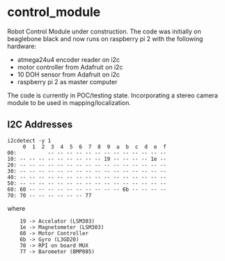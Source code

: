 # control_module

Robot Control Module under construction. The code was initially on beaglebone
black and now runs on raspberry pi 2 with the following hardware:

* atmega24u4 encoder reader on i2c
* motor controller from Adafruit on i2c
* 10 DOH sensor from Adafruit on i2c
* raspberry pi 2 as master computer

The code is currently in POC/testing state. Incorporating a stereo
camera module to be used in mapping/localization.

## I2C Addresses

```
i2cdetect -y 1
     0  1  2  3  4  5  6  7  8  9  a  b  c  d  e  f
00:          -- -- -- -- -- -- -- -- -- -- -- -- -- 
10: -- -- -- -- -- -- -- -- -- 19 -- -- -- -- 1e -- 
20: -- -- -- -- -- -- -- -- -- -- -- -- -- -- -- -- 
30: -- -- -- -- -- -- -- -- -- -- -- -- -- -- -- -- 
40: -- -- -- -- -- -- -- -- -- -- -- -- -- -- -- -- 
50: -- -- -- -- -- -- -- -- -- -- -- -- -- -- -- -- 
60: 60 -- -- -- -- -- -- -- -- -- -- 6b -- -- -- -- 
70: 70 -- -- -- -- -- -- 77                         
```

where 
```
	19 -> Accelator (LSM303)
	1e -> Magnetometer (LSM303)
	60 -> Motor Controller
	6b -> Gyro (L3GD20)
	70 -> RPI on board MUX
	77 -> Barometer (BMP085)
```
